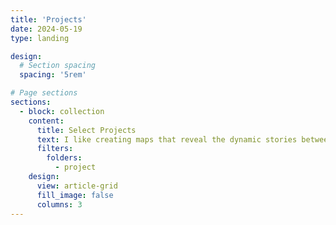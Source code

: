 ```yaml
---
title: 'Projects'
date: 2024-05-19
type: landing

design:
  # Section spacing
  spacing: '5rem'

# Page sections
sections:
  - block: collection
    content:
      title: Select Projects
      text: I like creating maps that reveal the dynamic stories between people and the planet. Here are some projects I’m most excited about and currently working on—stay tuned for                   results!
      filters:
        folders:
          - project
    design:
      view: article-grid
      fill_image: false
      columns: 3
---
```

